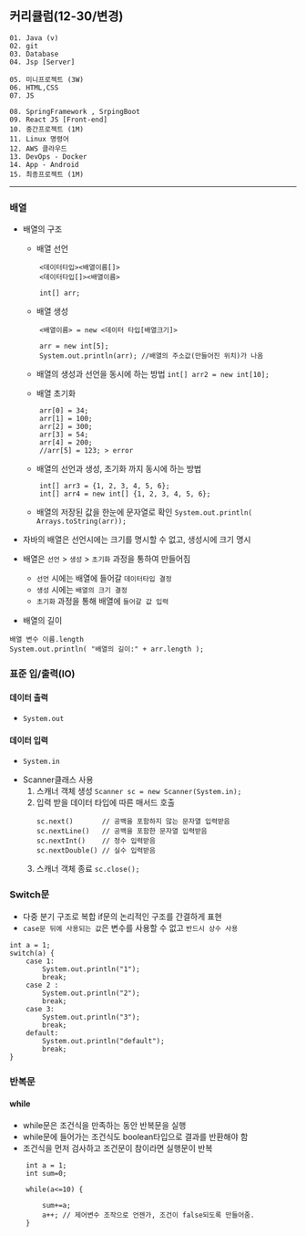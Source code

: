 ## 커리큘럼(12-30/변경)
```
01. Java (v)
02. git 
03. Database
04. Jsp [Server]

05. 미니프로젝트 (3W)
06. HTML,CSS  
07. JS

08. SpringFramework , SrpingBoot
09. React JS [Front-end]
10. 중간프로젝트 (1M)
11. Linux 명령어
12. AWS 클라우드
13. DevOps - Docker
14. App - Android
15. 최종프로젝트 (1M)
```
---

### 배열
- 배열의 구조
    - 배열 선언
    
    
    ```
        <데이터타입><배열이름[]>
        <데이터타입[]><배열이름>

        int[] arr;
    ```
    - 배열 생성
    

    ```
        <배열이름> = new <데이터 타입[배열크기]>

        arr = new int[5];
		System.out.println(arr); //배열의 주소값(만들어진 위치)가 나옴
    ```
    
    - 배열의 생성과 선언을 동시에 하는 방법
    `int[] arr2 = new int[10];`

    - 배열 초기화
    

    ```
        arr[0] = 34;
		arr[1] = 100;
		arr[2] = 300;
		arr[3] = 54;
		arr[4] = 200;
        //arr[5] = 123; > error
    ```
    - 배열의 선언과 생성, 초기화 까지 동시에 하는 방법
    

    ```
        int[] arr3 = {1, 2, 3, 4, 5, 6};
		int[] arr4 = new int[] {1, 2, 3, 4, 5, 6};
    ```
    - 배열의 저장된 값을 한눈에 문자열로 확인
    `System.out.println( Arrays.toString(arr));`

- 자바의 배열은 선언시에는 크기를 명시할 수 없고, 생성시에 크기 명시
- 배열은 `선언` > `생성` > `초기화` 과정을 통하여 만들어짐
    - `선언` 시에는 배열에 들어갈 `데이터타입 결정`
    - `생성` 시에는 `배열의 크기 결정`
    - `초기화` 과정을 통해 배열에 `들어갈 값 입력`
- 배열의 길이


```
배열 변수 이름.length
System.out.println( "배열의 길이:" + arr.length );
```


### 표준 입/출력(IO)
#### 데이터 출력
- ```System.out```
#### 데이터 입력
- ```System.in```
+ Scanner클래스 사용
    1. 스캐너 객체 생성
        `Scanner sc = new Scanner(System.in);`
    2. 입력 받을 데이터 타입에 따른 매서드 호출
        ```
        sc.next()       // 공백을 포함하지 않는 문자열 입력받음
        sc.nextLine()   // 공백을 포함한 문자열 입력받음
        sc.nextInt()    // 정수 입력받음
        sc.nextDouble() // 실수 입력받음
        ```
    3. 스캐너 객체 종료
        `sc.close();`

### Switch문
- 다중 분기 구조로 복합 if문의 논리적인 구조를 간결하게 표현
- `case문 뒤에 사용되는 값`은 변수를 사용할 수 없고 `반드시 상수 사용`


```
int a = 1;
switch(a) {
    case 1:
    	System.out.println("1");
    	break;
    case 2 :
    	System.out.println("2");
    	break;
    case 3:
    	System.out.println("3");
    	break;
    default:
        System.out.println("default");
        break;
}
```

### 반복문
#### while
- while문은 조건식을 만족하는 동안 반복문을 실행
- while문에 들어가는 조건식도 boolean타입으로 결과를 반환해야 함
- 조건식을 먼저 검사하고 조건문이 참이라면 실행문이 반복


```
    int a = 1; 
    int sum=0;

	while(a<=10) {
		
		sum+=a;
		a++; // 제어변수 조작으로 언젠가, 조건이 false되도록 만들어줌.
	}
```